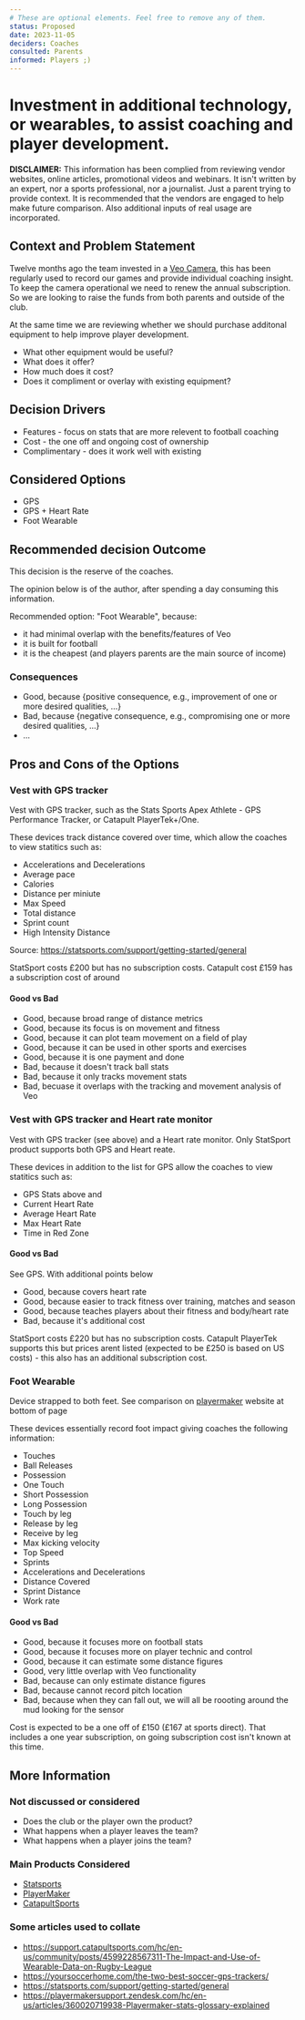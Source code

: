```yaml
---
# These are optional elements. Feel free to remove any of them.
status: Proposed
date: 2023-11-05
deciders: Coaches 
consulted: Parents
informed: Players ;)
---
```

# Investment in additional technology, or wearables, to assist coaching and player development.

**DISCLAIMER:**
This information has been complied from reviewing vendor websites, online articles, promotional videos and webinars. It isn't written by an expert, nor a sports professional, nor a journalist. Just a parent trying to provide context. It is recommended that the vendors are engaged to help make future comparison. Also additional inputs of real usage are incorporated.

## Context and Problem Statement

Twelve months ago the team invested in a [Veo Camera](http://veo.co/), this has been regularly used to record our games and provide individual coaching  insight. To keep the camera operational we need to renew the annual subscription. So we are looking to raise the funds from both parents and outside of the club. 

At the same time we are reviewing whether we should purchase additonal equipment to help improve player development.

- What other equipment would be useful?
- What does it offer?
- How much does it cost?
- Does it compliment or overlay with existing equipment?


## Decision Drivers

* Features - focus on stats that are more relevent to football coaching
* Cost - the one off and ongoing cost of ownership
* Complimentary - does it work well with existing 

## Considered Options

* GPS
* GPS + Heart Rate
* Foot Wearable

## Recommended decision Outcome

This decision is the reserve of the coaches. 

The opinion below is of the author, after spending a day consuming this information.

Recommended option: "Foot Wearable", because:
- it had minimal overlap with the benefits/features of Veo
- it is built for football
- it is the cheapest (and players parents are the main source of income)

### Consequences

* Good, because {positive consequence, e.g., improvement of one or more desired qualities, …}
* Bad, because {negative consequence, e.g., compromising one or more desired qualities, …}
* … <!-- numbers of consequences can vary -->

## Pros and Cons of the Options

### Vest with GPS tracker

Vest with GPS tracker, such as the Stats Sports Apex Athlete - GPS Performance Tracker, or Catapult PlayerTek+/One.

These devices track distance covered over time, which allow the coaches to view statitics such as:
* Accelerations and Decelerations
* Average pace
* Calories
* Distance per miniute
* Max Speed
* Total distance 
* Sprint count
* High Intensity Distance

Source: https://statsports.com/support/getting-started/general


StatSport costs £200 but has no subscription costs.
Catapult cost £159 has a subscription cost of around 

#### Good vs Bad

* Good, because broad range of distance metrics
* Good, because its focus is on movement and fitness
* Good, because it can plot team movement on a field of play
* Good, because it can be used in other sports and exercises
* Good, because it is one payment and done
* Bad, because it doesn't track ball stats
* Bad, because it only tracks movement stats
* Bad, becuase it overlaps with the tracking and movement analysis of Veo

### Vest with GPS tracker and Heart rate monitor

Vest with GPS tracker (see above) and a Heart rate monitor. Only StatSport product supports both GPS and Heart reate.

These devices in addition to the list for GPS allow the coaches to view statitics such as:
* GPS Stats above and 
* Current Heart Rate
* Average Heart Rate
* Max Heart Rate
* Time in Red Zone

#### Good vs Bad

See GPS. With additional points below

* Good, because covers heart rate
* Good, because easier to track fitness over training, matches and season
* Good, because teaches players about their fitness and body/heart rate
* Bad, because it's additional cost

StatSport costs £220 but has no subscription costs.
Catapult PlayerTek supports this but prices arent listed (expected to be £250 is based on US costs) - this also has an additional subscription cost.

### Foot Wearable

Device strapped to both feet. See comparison on [playermaker](https://www.playermaker.com/how-it-works/) website at bottom of page 

These devices essentially record foot impact giving coaches the following information:
* Touches
* Ball Releases
* Possession
* One Touch
* Short Possession
* Long Possession
* Touch by leg
* Release by leg
* Receive by leg
* Max kicking velocity
* Top Speed
* Sprints
* Accelerations and Decelerations
* Distance Covered
* Sprint Distance
* Work rate

#### Good vs Bad

* Good, because it focuses more on football stats
* Good, because it focuses more on player technic and control
* Good, because it can estimate some distance figures
* Good, very little overlap with Veo functionality
* Bad, because can only estimate distance figures
* Bad, because cannot record pitch location
* Bad, because when they can fall out, we will all be roooting around the mud looking for the sensor

Cost is expected to be a one off of £150 (£167 at sports direct). That includes a one year subscription, on going subscription cost isn't known at this time.

## More Information

### Not discussed or considered
- Does the club or the player own the product?
- What happens when a player leaves the team?
- What happens when a player joins the team?

### Main Products Considered
- [Statsports](https://statsports.com/)
- [PlayerMaker](https://www.playermaker.com/)
- [CatapultSports](https://www.catapultsports.com/)

### Some articles used to collate

- https://support.catapultsports.com/hc/en-us/community/posts/4599228567311-The-Impact-and-Use-of-Wearable-Data-on-Rugby-League
- https://yoursoccerhome.com/the-two-best-soccer-gps-trackers/
- https://statsports.com/support/getting-started/general
- https://playermakersupport.zendesk.com/hc/en-us/articles/360020719938-Playermaker-stats-glossary-explained